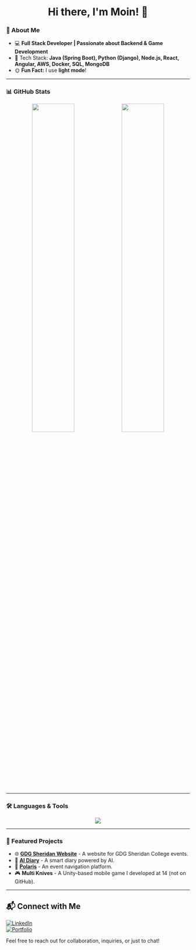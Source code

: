 <h1 align="center">Hi there, I'm Moin! 👋</h1>

### 🚀 About Me

- 💻 **Full Stack Developer | Passionate about Backend & Game Development**
- 🔧 Tech Stack: **Java (Spring Boot), Python (Django), Node.js, React, Angular, AWS, Docker, SQL, MongoDB**
- 🌞 **Fun Fact:** I use **light mode**!

---

### 📊 GitHub Stats

<p align="center">
  <img src="https://github-readme-stats.vercel.app/api?username=moinuddin95&show_icons=true&theme=tokyonight&hide_border=true" width="48%" />
  <img src="https://github-readme-streak-stats.herokuapp.com/?user=moinuddin95&theme=tokyonight&hide_border=true" width="48%" />
</p>

---

### 🛠️ Languages & Tools

<p align="center">
  <img src="https://skillicons.dev/icons?i=java,spring,python,django,nodejs,express,react,angular,aws,docker,mongodb,postgres,git,github,figma,unity" />
</p>

---

### 🎯 Featured Projects

- 🌐 [**GDG Sheridan Website**](https://github.com/moinuddin95/GDG-Sheridan) - A website for GDG Sheridan College events.
- 🤖 [**AI Diary**](https://github.com/moinuddin95/AI-Diary) - A smart diary powered by AI.
- 🚀 [**Polaris**](https://github.com/moinuddin95/Polaris) - An event navigation platform.
- 🎮 **Multi Knives** - A Unity-based mobile game I developed at 14 (not on GitHub).

---


## 📬 Connect with Me  

[![LinkedIn](https://img.shields.io/badge/LinkedIn-0077B5?style=flat&logo=linkedin&logoColor=white)](https://www.linkedin.com/in/moinuddin-shaikh-03d23/)  
[![Portfolio](https://img.shields.io/badge/Portfolio-333333?style=flat&logo=gitbook&logoColor=white)](https://www.moinuddin.tech)

Feel free to reach out for collaboration, inquiries, or just to chat!

